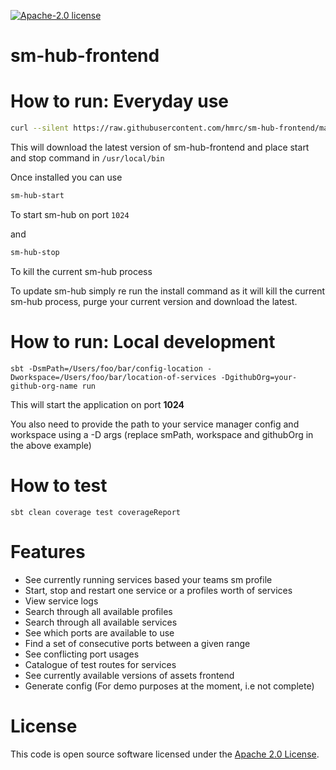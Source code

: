 [![Apache-2.0 license](http://img.shields.io/badge/license-Apache-brightgreen.svg)](http://www.apache.org/licenses/LICENSE-2.0.html)

sm-hub-frontend
================================

How to run: Everyday use
========================
```bash
curl --silent https://raw.githubusercontent.com/hmrc/sm-hub-frontend/master/sm-hub-install.sh | bash
```

This will download the latest version of sm-hub-frontend and place start and stop command in `/usr/local/bin`

Once installed you can use 

```bash
sm-hub-start
```

To start sm-hub on port `1024`

and 

```bash
sm-hub-stop
```

To kill the current sm-hub process

To update sm-hub simply re run the install command as it will kill the current sm-hub process, purge your current version and download the latest.


How to run: Local development
=============================

```sbtshell
sbt -DsmPath=/Users/foo/bar/config-location -Dworkspace=/Users/foo/bar/location-of-services -DgithubOrg=your-github-org-name run
```

This will start the application on port **1024**

You also need to provide the path to your service manager config and workspace using a -D args (replace smPath, workspace and githubOrg in the above example)

How to test
===========
```sbtshell
sbt clean coverage test coverageReport
```

Features
========
- See currently running services based your teams sm profile
- Start, stop and restart one service or a profiles worth of services
- View service logs
- Search through all available profiles
- Search through all available services
- See which ports are available to use
- Find a set of consecutive ports between a given range
- See conflicting port usages
- Catalogue of test routes for services
- See currently available versions of assets frontend
- Generate config (For demo purposes at the moment, i.e not complete)

License
=======

This code is open source software licensed under the [Apache 2.0 License]("http://www.apache.org/licenses/LICENSE-2.0.html").

